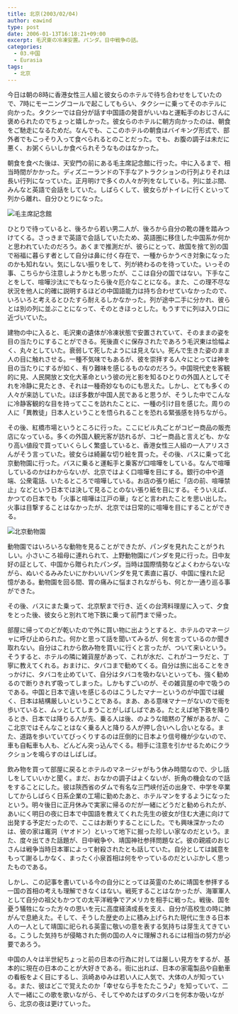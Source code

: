 ```yaml
---
title: 北京(2003/02/04)
author: eawind
type: post
date: 2006-01-13T16:18:21+09:00
excerpt: 毛沢東の冷凍安置。パンダ。日中戦争の話。
categories:
  - 03.中国
  - Eurasia
tags:
  - 北京
---
```

今日は朝の8時に香港女性三人組と彼女らのホテルで待ち合わせをしていたので、7時にモーニングコールで起こしてもらい、タクシーに乗ってそのホテルに向かった。タクシーでは自分が話す中国語の発音がいいねと運転手のおじさんに褒められたのでちょっと嬉しかった。彼女らのホテルに朝方向かったのは、朝食をご馳走になるためだ。なんでも、ここのホテルの朝食はバイキング形式で、部外者でもこっそり入って食べられるとのことだった。でも、お腹の調子は未だに悪く、お粥くらいしか食べられそうなものはなかった。

朝食を食べた後は、天安門の前にある毛主席記念館に行った。中に入るまで、相当時間がかかった。ディズニーランドの下手なアトラクションの行列よりそれは長い行列になっていた。正月明けで多くの人々が列をなしている。列に並ぶ間、みんなと英語で会話をしていた。しばらくして、彼女らがトイレに行くといって列から離れ、自分ひとりになった。

![毛主席記念館](/img/wp/2006/01/2003020404315011.jpg)

ひとりで待っていると、後ろから若い男二人が、後ろから自分の靴の踵を踏みつけてくる。さっきまで英語で会話していたため、英語圏に移住した中国系か何かと思われていたのだろう。あくまで推測だが、彼らにとって、故国を捨て別の国で裕福に暮らす者として自分は鼻に付く存在で、一種からかうべき対象になったのかも知れない。気にしない振りをして、列が終わるのを待っていた。いっその事、こちらから注意しようかとも思ったが、ここは自分の国ではない。下手なことをして、喧嘩沙汰にでもなったら後々厄介なことになる。また、この理不尽な状況を他人に的確に説明するほどの中国語能力は持ち合わせていなかったので、いろいろと考えるとひたすら耐えるしかなかった。列が途中二手に分かれ、彼らとは別の列に並ぶことになって、そのときほっとした。もうすでに列は入り口に近づいていた。

建物の中に入ると、毛沢東の遺体が冷凍状態で安置されていて、そのままの姿を目の当たりにすることができる。死後直ぐに保存されたであろう毛沢東は恰幅よく、丸々としていた。衰弱して死したようには見えない。死んで生きた姿のまま人の目に触れさせる。一種不気味でもあるが、彼を崇拝する人々にとっては神を目の当たりにするが如く、有り難味を感じるものなのだろう。中国現代史を客観的に見、人民開放と文化大革命という彼の光と影を知るひとりの外国人としてそれを冷静に見たとき、それは一種奇妙なものにも思えた。しかし、とても多くの人々が来訪していた。ほぼ多数が中国人民であると思うが、そうした中でこんなに冷静客観的な目を持ってここを訪れたことに、一種の引け目を感じた。周りの人に「異教徒」日本人ということを悟られることを恐れる緊張感を持ちながら。

その後、紅橋市場というところに行った。ここにビル丸ごとがコピー商品の販売店になっている。多くの外国人観光客が訪れるが、コピー商品と言えども、かなり高い値段で買っていくらしく繁盛していると、香港女性三人組の一人アリスさんがそう言っていた。彼女らは綺麗な切り絵を買った。その後、バスに乗って北京動物園に行った。バスに乗ると運転手と乗客が口喧嘩をしている。なんで喧嘩しているのかはわからないが、北京ではよく口喧嘩を目にする。銀行の中や道端、公衆電話、いたるところで喧嘩している。お店の張り紙に「店の前、喧嘩禁止」などという日本では決して見ることのない張り紙を目にする。そういえば、かつての日本でも「火事と喧嘩は江戸の華」などと言われたことを思い出した。火事は目撃することはなかったが、北京では日常的に喧嘩を目にすることができる。

![北京動物園](/img/wp/2006/01/2003020410510211.jpg)

動物園ではいろいろな動物を見ることができたが、パンダを見れたことがうれしい。小さいころ祖母に連れられて、上野動物園にパンダを見に行った。日中友好の証として、中国から贈られたパンダ。当時は国際情勢などよくわからないながら、ぬいぐるみみたいにかわいいパンダを見て素直に喜び、中国に憧れた記憶がある。動物園を回る間、胃の痛みに悩まされながらも、何とか一通り巡る事ができた。

その後、バスにまた乗って、北京駅まで行き、近くの台湾料理屋に入って、夕食をとった後、彼女らと別れて地下鉄に乗って前門まで帰った。

部屋に帰ってのどが乾いたので外に買い物に出ようとすると、ホテルのマネージャに呼び止められた。何かと思って話を聞いてみるが、何を言っているのか聞き取れない。自分はこれから飲み物を買いに行くと言ったが、ついて来いという。そうすると、ホテルの隣に雑貨屋があって、これが水だ、これがコーラだと、丁寧に教えてくれる。おまけに、タバコまで勧めてくる。自分は旅に出ることをきっかけに、タバコを止めていて、自分はタバコを吸わないといっても、強く勧めるので断りきれず吸ってしまった。しかもすごいのが、その雑貨屋の中で吸うのである。中国と日本で違いを感じるのはこうしたマナーというのが中国では緩く、日本は結構厳しいということである。まあ、ある意味マナーがないので街を歩いていると、ムッとしてしまうことがしばしばである。たとえば地下鉄を降りるとき、日本では降りる人が先、乗る人は後、のような暗黙の了解があるが、ここ北京ではそんなことはなく乗る人と降りる人が押し合いへし合いとなる。また、道路を歩いていてびっくりするのは圧倒的に日本より信号機が少ないので、車も自転車も人も、どんどん突っ込んでくる。相手に注意を引かせるためにクラクションを鳴らすのはしばしば。

飲み物を買って部屋に戻るとホテルのマネージャがもう休み時間なので、少し話しをしていいかと聞く。まだ、おなかの調子はよくないが、折角の機会なので話をすることにした。彼は陝西省のダムで有名な三門峡付近の出身で、中学を卒業してからしばらく日系企業の工場に勤めたあと、ホテルマンをするようになったという。明々後日に正月休みで実家に帰るのだが一緒にどうだと勧められたが、あいにく明日の夜に日本で中国語を教えてくれた先生の彼女が住む大連に向けて出発する予定だったので、ここはお断りすることにした。でも興味深かったのは、彼の家は竈洞（ヤオドン）といって地下に掘った珍しい家なのだという。また、度々出てきた話題が、日中戦争や、靖国神社参拝問題など。彼の親戚のおじさんは戦争当時日本軍によって射殺されたとも話していた。自分としては誠意をもって謝るしかなく、まったく小泉首相は何をやっているのだといぶかしく思ったものである。

しかし、この記事を書いている今の自分にとっては英霊のために靖国を参拝する一国の首相の考えも理解できなくはない。戦死することはなかったが、海軍軍人として自分の祖父もかつての太平洋戦争でアメリカを相手に戦った。戦後、国を憂う犠牲になった方々の思いを元に高度経済成長を支え、自分が高校生の時に肺がんで息絶えた。そして、そうした歴史の上に積み上げられた現代に生きる日本人の一人として靖国に祀られる英霊に敬いの意を表する気持ちは芽生えてきている。こうした気持ちが侵略された側の国の人々に理解されるには相当の努力が必要であろう。

中国の人々は半世紀ちょっと前の日本の行為に対しては厳しい見方をするが、基本的に現在の日本のことが大好きである。街に出れば、日本の家電製品や自動車の看板をよく目にするし、浜崎あゆみは若い人に人気で、大体の人が知っている。また、彼はどこで覚えたのか「幸せなら手をたたこう♪」を知っていて、二人で一緒にこの歌を歌いながら、そしてやめたはずのタバコを何本か吸いながら、北京の夜は更けていった。
